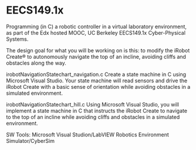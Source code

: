 # EECS149.1x
Programming (in C) a robotic controller in a virtual laboratory environment, as part of the Edx hosted MOOC, UC Berkeley EECS149.1x Cyber-Physical Systems.

The design goal for what you will be working on is this: to modify the iRobot Create® to autonomously navigate the
top of an incline, avoiding cliffs and obstacles along the way.

irobotNavigationStatechart_navigation.c
Create a state machine in C using Microsoft Visual Studio. Your state machine will read sensors and drive the iRobot Create with a basic
sense of orientation while avoiding obstacles in a simulated environment.

irobotNavigationStatechart_hill.c
Using Microsoft Visual Studio, you will implement a state machine in C that instructs the iRobot Create to navigate to the top of an incline while avoiding cliffs
and obstacles in a simulated environment.

SW Tools:
Microsoft Visual Studion/LabVIEW Robotics Environment Simulator/CyberSim





